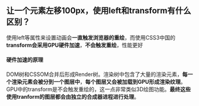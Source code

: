## 让一个元素左移100px，使用left和transform有什么区别？

使用left等属性来设置动画会**一直触发浏览器的重绘**，而使用CSS3中国的**transform会采用GPU硬件加速**，**不会触发重绘**，性能更好

#### 硬件加速的原理

DOM树和CSSOM合并后形成Render树。渲染树中包含了大量的渲染元素，**每一个渲染元素会被分到一个图层中**，**每个图层又会被加载到GPU形成渲染纹理**。GPU中的transform是不会触发重绘的，这一点非常类似3D绘图功能。**最终这些使用tranform的图层都会由独立的合成器进程进行处理**。